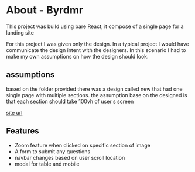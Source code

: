
# About - Byrdmr

This project was build using bare React, it compose of a 
single page for a landing site

For this project I was given only the design. In a typical project I would have
communicate the design intent with the designers. In this scenario I had 
to make my own assumptions on how the design should look.

## assumptions
based on the folder provided there was a design called new that had 
one single page with multiple sections. the assumption base on the designed
is that each section should take 100vh of user
s screen

[site url](https://jackilex.github.io/byrdmr/)

## Features

- Zoom feature when clicked on specific section of image
- A form to submit any questions
- navbar changes based on user scroll location
- modal for table and mobile
